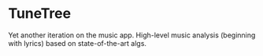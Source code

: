 TuneTree
========

Yet another iteration on the music app. High-level music analysis (beginning with lyrics) based on state-of-the-art algs.
